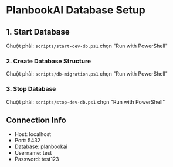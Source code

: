 # PlanbookAI Database Setup

## 1. Start Database

Chuột phải: `scripts/start-dev-db.ps1` chọn "Run with PowerShell"

### 2. Create Database Structure

Chuột phải: `scripts/db-migration.ps1` chọn "Run with PowerShell"

### 3. Stop Database

Chuột phải: `scripts/stop-dev-db.ps1` chọn "Run with PowerShell"

## Connection Info

- Host: localhost
- Port: 5432
- Database: planbookai
- Username: test
- Password: test123
